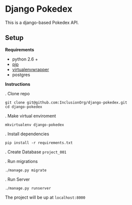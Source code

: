 # Django Pokedex

This is a django-based Pokedex API.

## Setup

**Requirements**

 - python 2.6 +
 - [pip](https://pip.pypa.io/en/stable/installing/)
 - [virtualenvwrapper](http://virtualenvwrapper.readthedocs.io/en/latest/install.html)
 - postgres

**Instructions**

. Clone repo

    git clone git@github.com:InclusionOrg/django-pokedex.git
    cd django-pokedex

. Make virtual enviroment

    mkvirtualenv django-pokedex

. Install dependencies

    pip install -r requirements.txt

. Create Database `project_001`

. Run migrations

    ./manage.py migrate

. Run Server

    ./manage.py runserver

The project will be up at `localhost:8000`

